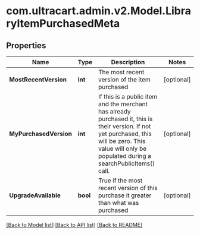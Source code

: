 
# com.ultracart.admin.v2.Model.LibraryItemPurchasedMeta

## Properties

Name | Type | Description | Notes
------------ | ------------- | ------------- | -------------
**MostRecentVersion** | **int** | The most recent version of the item purchased | [optional] 
**MyPurchasedVersion** | **int** | If this is a public item and the merchant has already purchased it, this is their version.  If not yet purchased, this will be zero.  This value will only be populated during a searchPublicItems() call. | [optional] 
**UpgradeAvailable** | **bool** | True if the most recent version of this purchase it greater than what was purchased | [optional] 

[[Back to Model list]](../README.md#documentation-for-models)
[[Back to API list]](../README.md#documentation-for-api-endpoints)
[[Back to README]](../README.md)

